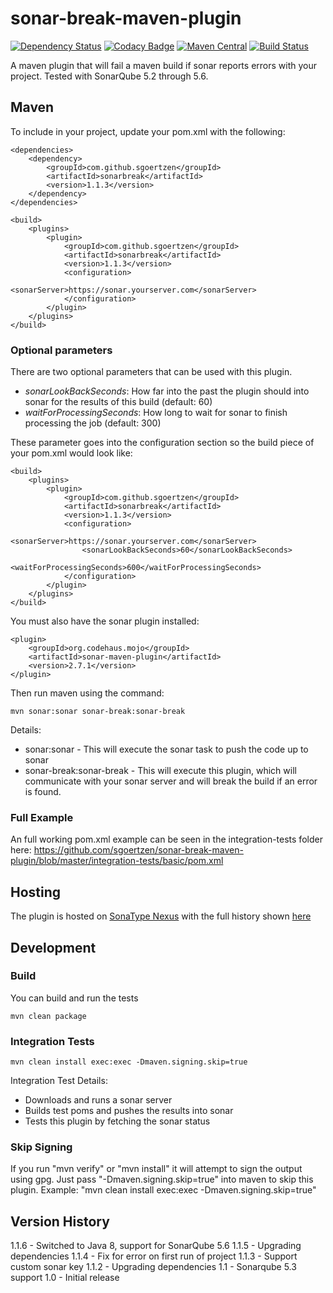# sonar-break-maven-plugin

[![Dependency Status](https://www.versioneye.com/user/projects/56983e26af789b0027001e5b/badge.svg?style=flat)](https://www.versioneye.com/user/projects/56983e26af789b0027001e5b) 
[![Codacy Badge](https://api.codacy.com/project/badge/grade/fa1e3196dc0549f1b45cf75c87c0227e)](https://www.codacy.com/app/sgoertzen/sonar-break-maven-plugin)
[![Maven Central](https://maven-badges.herokuapp.com/maven-central/com.github.sgoertzen/sonar-break-maven-plugin/badge.svg)](https://maven-badges.herokuapp.com/maven-central/com.github.sgoertzen/sonar-break-maven-plugin/)
[![Build Status](https://travis-ci.org/sgoertzen/sonar-break-maven-plugin.svg?branch=master)](https://travis-ci.org/sgoertzen/sonar-break-maven-plugin)

A maven plugin that will fail a maven build if sonar reports errors with your project.  Tested with SonarQube 5.2 through 5.6.

## Maven 
To include in your project, update your pom.xml with the following:

    <dependencies>
        <dependency>
            <groupId>com.github.sgoertzen</groupId>
            <artifactId>sonarbreak</artifactId>
            <version>1.1.3</version>
        </dependency>
    </dependencies>

    <build>
        <plugins>
            <plugin>
                <groupId>com.github.sgoertzen</groupId>
                <artifactId>sonarbreak</artifactId>
                <version>1.1.3</version>
                <configuration>
                    <sonarServer>https://sonar.yourserver.com</sonarServer>
                </configuration>
            </plugin>
        </plugins>
    </build>

### Optional parameters
There are two optional parameters that can be used with this plugin.  
* _sonarLookBackSeconds_: How far into the past the plugin should into sonar for the results of this build (default: 60)
* _waitForProcessingSeconds_: How long to wait for sonar to finish processing the job (default: 300)

These parameter goes into the configuration section so the build piece of your pom.xml would look like: 

    <build>
        <plugins>
            <plugin>
                <groupId>com.github.sgoertzen</groupId>
                <artifactId>sonarbreak</artifactId>
                <version>1.1.3</version>
                <configuration>
                    <sonarServer>https://sonar.yourserver.com</sonarServer>
                    <sonarLookBackSeconds>60</sonarLookBackSeconds>
                    <waitForProcessingSeconds>600</waitForProcessingSeconds>
                </configuration>
            </plugin>
        </plugins>
    </build>

You must also have the sonar plugin installed:

    <plugin>
        <groupId>org.codehaus.mojo</groupId>
        <artifactId>sonar-maven-plugin</artifactId>
        <version>2.7.1</version>
    </plugin>

Then run maven using the command: 

    mvn sonar:sonar sonar-break:sonar-break

Details:
* sonar:sonar - This will execute the sonar task to push the code up to sonar
* sonar-break:sonar-break - This will execute this plugin, which will communicate with your sonar server and will break the build if an error is found.

### Full Example
An full working pom.xml example can be seen in the integration-tests folder here: https://github.com/sgoertzen/sonar-break-maven-plugin/blob/master/integration-tests/basic/pom.xml

## Hosting
The plugin is hosted on [SonaType Nexus](https://oss.sonatype.org/content/groups/public/com/github/sgoertzen/sonar-break-maven-plugin) with the full history shown 
[here](https://oss.sonatype.org/#nexus-search;quick~sonar-break-maven-plugin)

## Development
### Build
You can build and run the tests 
```
mvn clean package
```

### Integration Tests
```
mvn clean install exec:exec -Dmaven.signing.skip=true
```

Integration Test Details:
* Downloads and runs a sonar server
* Builds test poms and pushes the results into sonar
* Tests this plugin by fetching the sonar status

### Skip Signing
If you run "mvn verify" or "mvn install" it will attempt to sign the output using gpg.  Just pass "-Dmaven.signing.skip=true" into maven to skip this plugin.  Example: "mvn clean install exec:exec -Dmaven.signing.skip=true"  


## Version History

1.1.6 - Switched to Java 8, support for SonarQube 5.6
1.1.5 - Upgrading dependencies
1.1.4 - Fix for error on first run of project
1.1.3 - Support custom sonar key
1.1.2 - Upgrading dependencies
1.1 - Sonarqube 5.3 support
1.0 - Initial release